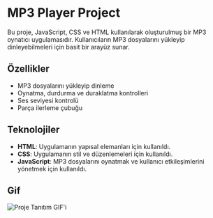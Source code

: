 # MP3 Player Project

Bu proje, JavaScript, CSS ve HTML kullanılarak oluşturulmuş bir MP3 oynatıcı uygulamasıdır. Kullanıcıların MP3 dosyalarını yükleyip dinleyebilmeleri için basit bir arayüz sunar.

## Özellikler

- MP3 dosyalarını yükleyip dinleme
- Oynatma, durdurma ve duraklatma kontrolleri
- Ses seviyesi kontrolü
- Parça ilerleme çubuğu

## Teknolojiler

- **HTML**: Uygulamanın yapısal elemanları için kullanıldı.
- **CSS**: Uygulamanın stil ve düzenlemeleri için kullanıldı.
- **JavaScript**: MP3 dosyalarını oynatmak ve kullanıcı etkileşimlerini yönetmek için kullanıldı.

## Gif

![Proje Tanıtım GIF'i](assets/Kayıt-2024-12-09-220254.gif)



